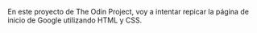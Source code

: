 En este proyecto de The Odin Project, voy a intentar repicar la página de inicio de Google utilizando HTML y CSS.